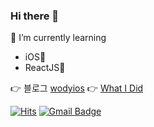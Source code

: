 ### Hi there 👋

🌱 I’m currently learning 

- iOS🍎
- ReactJS🐥

👉 블로그 [wodyios](https://wodyios.tistory.com)
👉 [What I Did](https://www.notion.so/Lee-JaeYong-3feb909f663740f282367a0c94481083)


[![Hits](https://hits.seeyoufarm.com/api/count/incr/badge.svg?url=https%3A%2F%2Fgithub.com%2Fwody27%2Fhit-counter&count_bg=%231DD399&title_bg=%23555555&icon=ghostery.svg&icon_color=%23FDF9F9&title=hits&edge_flat=false)](https://hits.seeyoufarm.com)
[![Gmail Badge](https://img.shields.io/badge/Gmail-d14836?style=flat-square&logo=Gmail&logoColor=white&link=mailto:maxwodyd98@gmail.com)](mailto:maxwodyd98@gmail.com)
	
<!--
**wody27/wody27** is a ✨ _special_ ✨ repository because its `README.md` (this file) appears on your GitHub profile.

Here are some ideas to get you started:

- 🔭 I’m currently working on ...
- 
- 👯 I’m looking to collaborate on ...
- 🤔 I’m looking for help with ...
- 💬 Ask me about ...
- 📫 How to reach me: ...
- 😄 Pronouns: ...
- ⚡ Fun fact: ...
-->
